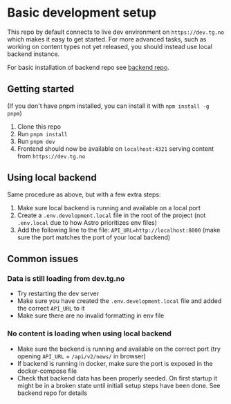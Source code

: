 # Basic development setup

This repo by default connects to live dev environment on `https://dev.tg.no` which makes it easy to get started. For more advanced tasks, such as working on content types not yet released, you should instead use local backend instance.

For basic installation of backend repo see [backend repo](https://github.com/gathering/tgno-backend).

## Getting started

(If you don't have pnpm installed, you can install it with `npm install -g pnpm`)

1. Clone this repo
2. Run `pnpm install`
3. Run `pnpm dev`
4. Frontend should now be available on `localhost:4321` serving content from `https://dev.tg.no`

## Using local backend

Same procedure as above, but with a few extra steps:
1. Make sure local backend is running and available on a local port
2. Create a `.env.development.local` file in the root of the project (not `.env.local` due to how Astro prioritizes env files)
3. Add the following line to the file: `API_URL=http://localhost:8000` (make sure the port matches the port of your local backend)

## Common issues

### Data is still loading from dev.tg.no

* Try restarting the dev server
* Make sure you have created the `.env.development.local` file and added the correct `API_URL` to it
* Make sure there are no invalid formatting in env file

### No content is loading when using local backend

* Make sure the backend is running and available on the correct port (try opening `API_URL` + `/api/v2/news/` in browser)
* If backend is running in docker, make sure the port is exposed in the docker-compose file
* Check that backend data has been properly seeded. On first startup it might be in a broken state until initiall setup steps have been done. See backend repo for details

